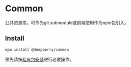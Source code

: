 # Common
公共资源库，可作为git submodule或前端使用作为npm包引入。

## Install
```shell
npm install @deepberry/common
```
预先请按[私有包安装](https://github.com/deepberry/FE-docs/blob/master/packages/DeepBerry%E7%A7%81%E6%9C%89%E5%8C%85%E5%AE%89%E8%A3%85.md)进行必要操作。

